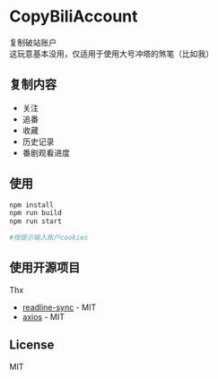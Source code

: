 # CopyBiliAccount
复制破站账户  
这玩意基本没用，仅适用于使用大号冲塔的煞笔（比如我）

## 复制内容  
- 关注  
- 追番  
- 收藏  
- 历史记录  
- 番剧观看进度  

## 使用
```bash
npm install
npm run build
npm run start

#按提示输入账户cookies
```
## 使用开源项目
Thx  
- [readline-sync](https://github.com/anseki/readline-sync) - MIT
- [axios](https://github.com/axios/axios) - MIT

## License
MIT
